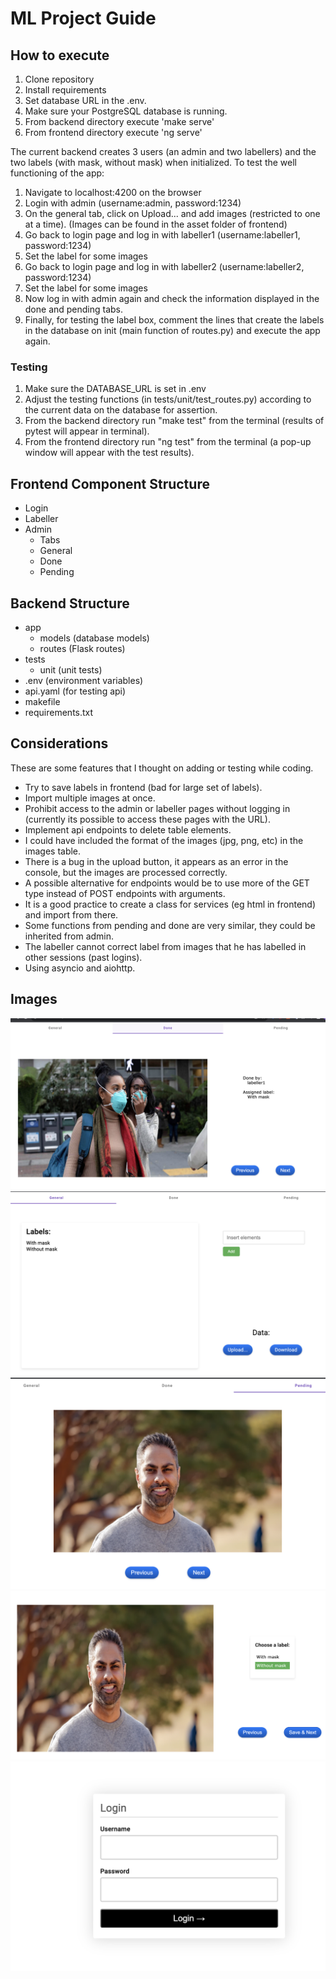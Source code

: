 # ML Project Guide

## How to execute

1. Clone repository
2. Install requirements
3. Set database URL in the .env.
4. Make sure your PostgreSQL database is running.
5. From backend directory execute 'make serve'
6. From frontend directory execute 'ng serve'

The current backend creates 3 users (an admin and two labellers) and the two labels (with mask, without mask) when initialized. To test the well functioning of the app:

1. Navigate to localhost:4200 on the browser
2. Login with admin (username:admin, password:1234)
3. On the general tab, click on Upload... and add images (restricted to one at a time). (Images can be found in the asset folder of frontend)
4. Go back to login page and log in with labeller1 (username:labeller1, password:1234)
5. Set the label for some images
6. Go back to login page and log in with labeller2 (username:labeller2, password:1234)
7. Set the label for some images
8. Now log in with admin again and check the information displayed in the done and pending tabs.
9. Finally, for testing the label box, comment the lines that create the labels in the database on init (main function of routes.py) and execute the app again.

### Testing

1. Make sure the DATABASE_URL is set in .env
2. Adjust the testing functions (in tests/unit/test_routes.py) according to the current data on the database for assertion.
3. From the backend directory run "make test" from the terminal (results of pytest will appear in terminal).
4. From the frontend directory run "ng test" from the terminal (a pop-up window will appear with the test results).

## Frontend Component Structure

- Login 
- Labeller
- Admin
  - Tabs
  - General
  - Done
  - Pending

## Backend Structure

- app
  - models (database models)
  - routes (Flask routes)
- tests
  - unit (unit tests)
- .env (environment variables)
- api.yaml (for testing api)
- makefile
- requirements.txt

## Considerations

These are some features that I thought on adding or testing while coding.

* Try to save labels in frontend (bad for large set of labels).
* Import multiple images at once.
* Prohibit access to the admin or labeller pages without logging in (currently its possible to access these pages with the URL).
* Implement api endpoints to delete table elements.
* I could have included the format of the images (jpg, png, etc) in the images table.
* There is a bug in the upload button, it appears as an error in the console, but the images are processed correctly.
* A possible alternative for endpoints would be to use more of the GET type instead of POST endpoints with arguments.
* It is a good practice to create a class for services (eg html in frontend) and import from there.
* Some functions from pending and done are very similar, they could be inherited from admin.
* The labeller cannot correct label from images that he has labelled in other sessions (past logins).
* Using asyncio and aiohttp.

## Images

![Photo 1](./images/photo1.png)
![Photo 2](./images/photo2.png)
![Photo 3](./images/photo3.png)
![Photo 4](./images/photo4.png)
![Photo 4](./images/photo5.png)